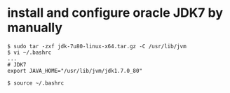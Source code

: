 # install and configure oracle JDK7 by manually
```
$ sudo tar -zxf jdk-7u80-linux-x64.tar.gz -C /usr/lib/jvm
$ vi ~/.bashrc
...
# JDK7
export JAVA_HOME="/usr/lib/jvm/jdk1.7.0_80"

$ source ~/.bashrc
```

